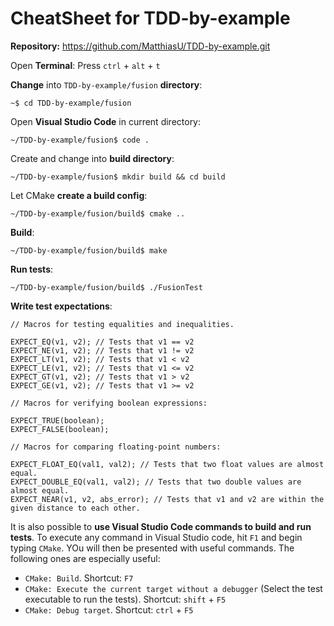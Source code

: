 # CheatSheet for TDD-by-example 

**Repository:** https://github.com/MatthiasU/TDD-by-example.git

Open **Terminal**: Press `ctrl` + `alt` + `t`

**Change** into `TDD-by-example/fusion` **directory**:

    ~$ cd TDD-by-example/fusion

Open **Visual Studio Code** in current directory:

    ~/TDD-by-example/fusion$ code .

Create and change into **build directory**:

    ~/TDD-by-example/fusion$ mkdir build && cd build

Let CMake **create a build config**:

    ~/TDD-by-example/fusion/build$ cmake ..

**Build**:

    ~/TDD-by-example/fusion/build$ make

**Run tests**:

    ~/TDD-by-example/fusion/build$ ./FusionTest

**Write test expectations**:

    // Macros for testing equalities and inequalities.

    EXPECT_EQ(v1, v2); // Tests that v1 == v2
    EXPECT_NE(v1, v2); // Tests that v1 != v2
    EXPECT_LT(v1, v2); // Tests that v1 < v2
    EXPECT_LE(v1, v2); // Tests that v1 <= v2
    EXPECT_GT(v1, v2); // Tests that v1 > v2
    EXPECT_GE(v1, v2); // Tests that v1 >= v2

    // Macros for verifying boolean expressions:

    EXPECT_TRUE(boolean); 
    EXPECT_FALSE(boolean);

    // Macros for comparing floating-point numbers:
    
    EXPECT_FLOAT_EQ(val1, val2); // Tests that two float values are almost equal.
    EXPECT_DOUBLE_EQ(val1, val2); // Tests that two double values are almost equal.
    EXPECT_NEAR(v1, v2, abs_error); // Tests that v1 and v2 are within the given distance to each other.


It is also possible to **use Visual Studio Code commands to build and run tests**. To execute any command in Visual Studio code, hit `F1` and begin typing `CMake`. YOu will then be presented with useful commands. The following ones are especially useful:

* `CMake: Build`. Shortcut: `F7`
* `CMake: Execute the current target without a debugger` (Select the test executable to run the tests). Shortcut: `shift` + `F5`
* `CMake: Debug target`. Shortcut: `ctrl` + `F5`
